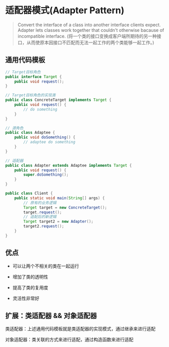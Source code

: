 # 适配器模式(Adapter Pattern)

> Convert the interface of a class into another interface clients expect. Adapter lets classes work together that couldn't otherwise bacause of incompatible interface.
 (将一个类的接口变换成客户端所期待的另一种接口，从而使原本因接口不匹配而无法一起工作的两个类能够一起工作。)

## 通用代码模板

```java
// Target目标角色
public interface Target {
    public void request();
}

// Target目标角色的实现类
public class ConcreteTarget implements Target {
    public void request() {
        // do something
    }
}

// 源角色
public class Adaptee {
    public void doSomething() {
        // adaptee do something
    }
}

// 适配器
public class Adapter extends Adaptee implements Target {
    public void request() {
        super.doSomething();
    }
}

public class Client {
    public static void main(String[] args) {
        // 原有的业务逻辑
        Target target = new ConcreteTarget();
        target.request();
        // 适配后的新逻辑
        Target target2 = new Adapter();
        target2.request();
    }
}
```

## 优点

- 可以让两个不相关的类在一起运行

- 增加了类的透明性

- 提高了类的复用度

- 灵活性非常好

## 扩展：类适配器 && 对象适配器

类适配器：上述通用代码模板就是类适配器的实现模式，通过继承来进行适配

对象适配器：类关联的方式来进行适配，通过构造函数来进行适配
